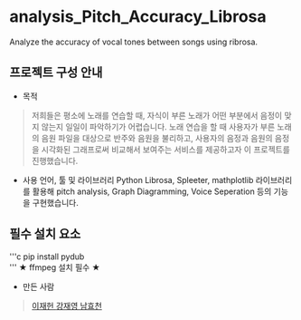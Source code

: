 # analysis_Pitch_Accuracy_Librosa
Analyze the accuracy of vocal tones between songs using ribrosa.
## 프로젝트 구성 안내
- 목적

> 저희들은 평소에 노래를 연습할 때, 자식이 부른 노래가 어떤 부분에서 음정이 맞지 않는지 일일이 파악하기가 어렵습니다. 노래 연습을 할 때 사용자가 부른 노래의 음원 파일을 대상으로 반주와 음원을 불리하고, 사용자의 음정과 음원의 음정을 시각화된 그래프로써 비교해서 보여주는 서비스를 제공하고자 이 프로젝트를 진행했습니다.

- 사용 언어, 툴 및 라이브러리
Python Librosa, Spleeter, mathplotlib 라이브러리를 활용해 pitch analysis, Graph Diagramming, Voice Seperation 등의 기능을 구현했습니다.

## 필수 설치 요소
'''c 
pip install pydub  
'''
★ ffmpeg 설치 필수 ★

- 만든 사람
> <a href="https://github.com/Damnun">이재헌
> <a href="https://github.com/kkkkkk0312">강재영
> <a href="https://github.com/korean0106">남효천
